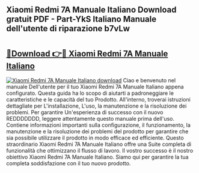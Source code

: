 ## Xiaomi Redmi 7A Manuale Italiano Download gratuit PDF - Part-YkS Italiano Manuale dell'utente di riparazione b7vLw

# <h2><a href="http://dfh2lr.blite.top/?on=Xiaomi+Redmi+7A+Manuale+Italiano">🔗Download 👉🔴 Xiaomi Redmi 7A Manuale Italiano</a></h2>

[![Xiaomi Redmi 7A Manuale Italiano download](https://i.imgur.com/lujVjoI.png)](http://dfh2lr.blite.top/?on=Xiaomi+Redmi+7A+Manuale+Italiano)
Ciao e benvenuto nel manuale Dell'utente per il tuo Xiaomi Redmi 7A Manuale Italiano appena configurato. Questa guida ha lo scopo di aiutarti a padroneggiare le caratteristiche e le capacità del tuo Prodotto. All'interno, troverai istruzioni dettagliate per L'installazione, L'uso, la manutenzione e la risoluzione dei problemi. Per garantire Un'esperienza di successo con il nuovo REDDDDDDD, leggere attentamente questo manuale prima dell'uso. Contiene informazioni importanti sulla configurazione, il funzionamento, la manutenzione e la risoluzione dei problemi del prodotto per garantire che sia possibile utilizzare il prodotto in modo efficace ed efficiente. Questo straordinario Xiaomi Redmi 7A Manuale Italiano offre una Suite completa di funzionalità che ottimizzano il flusso di lavoro. Il vostro successo è il nostro obiettivo Xiaomi Redmi 7A Manuale Italiano. Siamo qui per garantire la tua completa soddisfazione con il tuo nuovo prodotto.
